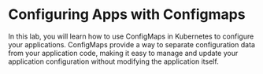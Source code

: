 # Configuring Apps with Configmaps

In this lab, you will learn how to use ConfigMaps in Kubernetes to configure your applications. ConfigMaps provide a way to separate configuration data from your application code, making it easy to manage and update your application configuration without modifying the application itself.
